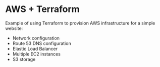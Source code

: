 # AWS + Terraform 
Example of using Terraform to provision AWS infrastructure for a simple website:
* Network configuration 
* Route 53 DNS configuration
* Elastic Load Balancer
* Multiple EC2 instances
* S3 storage
